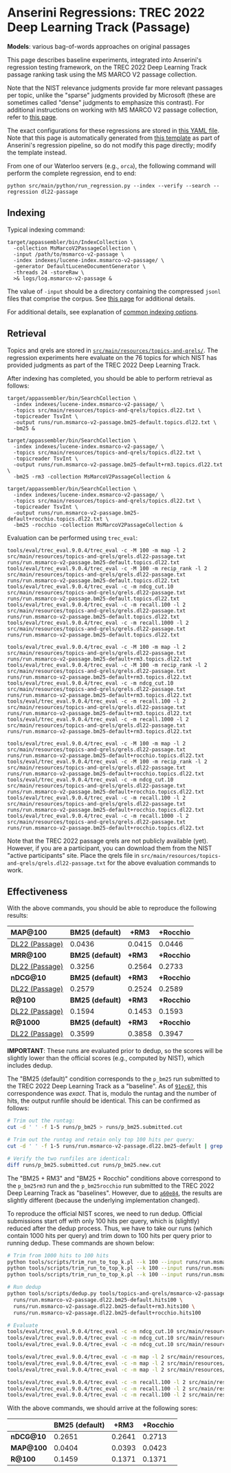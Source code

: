 # Anserini Regressions: TREC 2022 Deep Learning Track (Passage)

**Models**: various bag-of-words approaches on original passages

This page describes baseline experiments, integrated into Anserini's regression testing framework, on the TREC 2022 Deep Learning Track passage ranking task using the MS MARCO V2 passage collection.

Note that the NIST relevance judgments provide far more relevant passages per topic, unlike the "sparse" judgments provided by Microsoft (these are sometimes called "dense" judgments to emphasize this contrast).
For additional instructions on working with MS MARCO V2 passage collection, refer to [this page](experiments-msmarco-v2.md).

The exact configurations for these regressions are stored in [this YAML file](../src/main/resources/regression/dl22-passage.yaml).
Note that this page is automatically generated from [this template](../src/main/resources/docgen/templates/dl22-passage.template) as part of Anserini's regression pipeline, so do not modify this page directly; modify the template instead.

From one of our Waterloo servers (e.g., `orca`), the following command will perform the complete regression, end to end:

```
python src/main/python/run_regression.py --index --verify --search --regression dl22-passage
```

## Indexing

Typical indexing command:

```
target/appassembler/bin/IndexCollection \
  -collection MsMarcoV2PassageCollection \
  -input /path/to/msmarco-v2-passage \
  -index indexes/lucene-index.msmarco-v2-passage/ \
  -generator DefaultLuceneDocumentGenerator \
  -threads 24 -storeRaw \
  >& logs/log.msmarco-v2-passage &
```

The value of `-input` should be a directory containing the compressed `jsonl` files that comprise the corpus.
See [this page](experiments-msmarco-v2.md) for additional details.

For additional details, see explanation of [common indexing options](common-indexing-options.md).

## Retrieval

Topics and qrels are stored in [`src/main/resources/topics-and-qrels/`](../src/main/resources/topics-and-qrels/).
The regression experiments here evaluate on the 76 topics for which NIST has provided judgments as part of the TREC 2022 Deep Learning Track.

<!-- update link once data becomes public
The original data can be found [here](https://trec.nist.gov/data/deep2022.html).
-->

After indexing has completed, you should be able to perform retrieval as follows:

```
target/appassembler/bin/SearchCollection \
  -index indexes/lucene-index.msmarco-v2-passage/ \
  -topics src/main/resources/topics-and-qrels/topics.dl22.txt \
  -topicreader TsvInt \
  -output runs/run.msmarco-v2-passage.bm25-default.topics.dl22.txt \
  -bm25 &

target/appassembler/bin/SearchCollection \
  -index indexes/lucene-index.msmarco-v2-passage/ \
  -topics src/main/resources/topics-and-qrels/topics.dl22.txt \
  -topicreader TsvInt \
  -output runs/run.msmarco-v2-passage.bm25-default+rm3.topics.dl22.txt \
  -bm25 -rm3 -collection MsMarcoV2PassageCollection &

target/appassembler/bin/SearchCollection \
  -index indexes/lucene-index.msmarco-v2-passage/ \
  -topics src/main/resources/topics-and-qrels/topics.dl22.txt \
  -topicreader TsvInt \
  -output runs/run.msmarco-v2-passage.bm25-default+rocchio.topics.dl22.txt \
  -bm25 -rocchio -collection MsMarcoV2PassageCollection &
```

Evaluation can be performed using `trec_eval`:

```
tools/eval/trec_eval.9.0.4/trec_eval -c -M 100 -m map -l 2 src/main/resources/topics-and-qrels/qrels.dl22-passage.txt runs/run.msmarco-v2-passage.bm25-default.topics.dl22.txt
tools/eval/trec_eval.9.0.4/trec_eval -c -M 100 -m recip_rank -l 2 src/main/resources/topics-and-qrels/qrels.dl22-passage.txt runs/run.msmarco-v2-passage.bm25-default.topics.dl22.txt
tools/eval/trec_eval.9.0.4/trec_eval -c -m ndcg_cut.10 src/main/resources/topics-and-qrels/qrels.dl22-passage.txt runs/run.msmarco-v2-passage.bm25-default.topics.dl22.txt
tools/eval/trec_eval.9.0.4/trec_eval -c -m recall.100 -l 2 src/main/resources/topics-and-qrels/qrels.dl22-passage.txt runs/run.msmarco-v2-passage.bm25-default.topics.dl22.txt
tools/eval/trec_eval.9.0.4/trec_eval -c -m recall.1000 -l 2 src/main/resources/topics-and-qrels/qrels.dl22-passage.txt runs/run.msmarco-v2-passage.bm25-default.topics.dl22.txt

tools/eval/trec_eval.9.0.4/trec_eval -c -M 100 -m map -l 2 src/main/resources/topics-and-qrels/qrels.dl22-passage.txt runs/run.msmarco-v2-passage.bm25-default+rm3.topics.dl22.txt
tools/eval/trec_eval.9.0.4/trec_eval -c -M 100 -m recip_rank -l 2 src/main/resources/topics-and-qrels/qrels.dl22-passage.txt runs/run.msmarco-v2-passage.bm25-default+rm3.topics.dl22.txt
tools/eval/trec_eval.9.0.4/trec_eval -c -m ndcg_cut.10 src/main/resources/topics-and-qrels/qrels.dl22-passage.txt runs/run.msmarco-v2-passage.bm25-default+rm3.topics.dl22.txt
tools/eval/trec_eval.9.0.4/trec_eval -c -m recall.100 -l 2 src/main/resources/topics-and-qrels/qrels.dl22-passage.txt runs/run.msmarco-v2-passage.bm25-default+rm3.topics.dl22.txt
tools/eval/trec_eval.9.0.4/trec_eval -c -m recall.1000 -l 2 src/main/resources/topics-and-qrels/qrels.dl22-passage.txt runs/run.msmarco-v2-passage.bm25-default+rm3.topics.dl22.txt

tools/eval/trec_eval.9.0.4/trec_eval -c -M 100 -m map -l 2 src/main/resources/topics-and-qrels/qrels.dl22-passage.txt runs/run.msmarco-v2-passage.bm25-default+rocchio.topics.dl22.txt
tools/eval/trec_eval.9.0.4/trec_eval -c -M 100 -m recip_rank -l 2 src/main/resources/topics-and-qrels/qrels.dl22-passage.txt runs/run.msmarco-v2-passage.bm25-default+rocchio.topics.dl22.txt
tools/eval/trec_eval.9.0.4/trec_eval -c -m ndcg_cut.10 src/main/resources/topics-and-qrels/qrels.dl22-passage.txt runs/run.msmarco-v2-passage.bm25-default+rocchio.topics.dl22.txt
tools/eval/trec_eval.9.0.4/trec_eval -c -m recall.100 -l 2 src/main/resources/topics-and-qrels/qrels.dl22-passage.txt runs/run.msmarco-v2-passage.bm25-default+rocchio.topics.dl22.txt
tools/eval/trec_eval.9.0.4/trec_eval -c -m recall.1000 -l 2 src/main/resources/topics-and-qrels/qrels.dl22-passage.txt runs/run.msmarco-v2-passage.bm25-default+rocchio.topics.dl22.txt
```

Note that the TREC 2022 passage qrels are not publicly available (yet).
However, if you are a participant, you can download them from the NIST "active participants" site.
Place the qrels file in `src/main/resources/topics-and-qrels/qrels.dl22-passage.txt` for the above evaluation commands to work.

## Effectiveness

With the above commands, you should be able to reproduce the following results:

| **MAP@100**                                                                                                  | **BM25 (default)**| **+RM3**  | **+Rocchio**|
|:-------------------------------------------------------------------------------------------------------------|-----------|-----------|-----------|
| [DL22 (Passage)](https://microsoft.github.io/msmarco/TREC-Deep-Learning)                                     | 0.0436    | 0.0415    | 0.0446    |
| **MRR@100**                                                                                                  | **BM25 (default)**| **+RM3**  | **+Rocchio**|
| [DL22 (Passage)](https://microsoft.github.io/msmarco/TREC-Deep-Learning)                                     | 0.3256    | 0.2564    | 0.2733    |
| **nDCG@10**                                                                                                  | **BM25 (default)**| **+RM3**  | **+Rocchio**|
| [DL22 (Passage)](https://microsoft.github.io/msmarco/TREC-Deep-Learning)                                     | 0.2579    | 0.2524    | 0.2589    |
| **R@100**                                                                                                    | **BM25 (default)**| **+RM3**  | **+Rocchio**|
| [DL22 (Passage)](https://microsoft.github.io/msmarco/TREC-Deep-Learning)                                     | 0.1594    | 0.1453    | 0.1593    |
| **R@1000**                                                                                                   | **BM25 (default)**| **+RM3**  | **+Rocchio**|
| [DL22 (Passage)](https://microsoft.github.io/msmarco/TREC-Deep-Learning)                                     | 0.3599    | 0.3858    | 0.3947    |

**IMPORTANT**: These runs are evaluated prior to dedup, so the scores will be slightly lower than the official scores (e.g., computed by NIST), which includes dedup.

The "BM25 (default)" condition corresponds to the `p_bm25` run submitted to the TREC 2022 Deep Learning Track as a "baseline".
As of [`91ec67`](https://github.com/castorini/anserini/commit/91ec6749bfef206e210bcc1df8cd4060e7d7aaff), this correspondence was _exact_.
That is, modulo the runtag and the number of hits, the output runfile should be identical.
This can be confirmed as follows:

```bash
# Trim out the runtag:
cut -d ' ' -f 1-5 runs/p_bm25 > runs/p_bm25.submitted.cut

# Trim out the runtag and retain only top 100 hits per query:
cut -d ' ' -f 1-5 runs/run.msmarco-v2-passage.dl22.bm25-default | grep -E '^[^ ]+ Q0 [^ ]+ (\d|\d\d|100) ' > runs/p_bm25.new.cut

# Verify the two runfiles are identical:
diff runs/p_bm25.submitted.cut runs/p_bm25.new.cut
```

The "BM25 + RM3" and "BM25 + Rocchio" conditions above correspond to the `p_bm25rm3` run and the `p_bm25rocchio` run submitted to the TREC 2022 Deep Learning Track as "baselines".
However, due to [`a60e84`](https://github.com/castorini/anserini/commit/a60e842e9b47eca0ad5266659081fe1180c96b7f), the results are slightly different (because the underlying implementation changed).

To reproduce the official NIST scores, we need to run dedup.
Official submissions start off with only 100 hits per query, which is (slightly) reduced after the dedup process.
Thus, we have to take our runs (which contain 1000 hits per query) and trim down to 100 hits per query prior to running dedup.
These commands are shown below:

```bash
# Trim from 1000 hits to 100 hits
python tools/scripts/trim_run_to_top_k.pl --k 100 --input runs/run.msmarco-v2-passage.dl22.bm25-default --output runs/run.msmarco-v2-passage.dl22.bm25-default.hits100
python tools/scripts/trim_run_to_top_k.pl --k 100 --input runs/run.msmarco-v2-passage.dl22.bm25-default+rm3 --output runs/run.msmarco-v2-passage.dl22.bm25-default+rm3.hits100
python tools/scripts/trim_run_to_top_k.pl --k 100 --input runs/run.msmarco-v2-passage.dl22.bm25-default+rocchio --output runs/run.msmarco-v2-passage.dl22.bm25-default+rocchio.hits100

# Run dedup
python tools/scripts/dedup.py tools/topics-and-qrels/msmarco-v2-passage-neardupes.txt.gz \
  runs/run.msmarco-v2-passage.dl22.bm25-default.hits100 \
  runs/run.msmarco-v2-passage.dl22.bm25-default+rm3.hits100 \
  runs/run.msmarco-v2-passage.dl22.bm25-default+rocchio.hits100

# Evaluate
tools/eval/trec_eval.9.0.4/trec_eval -c -m ndcg_cut.10 src/main/resources/topics-and-qrels/qrels.dl22-passage.txt runs/run.msmarco-v2-passage.dl22.bm25-default.hits100.dedup
tools/eval/trec_eval.9.0.4/trec_eval -c -m ndcg_cut.10 src/main/resources/topics-and-qrels/qrels.dl22-passage.txt runs/run.msmarco-v2-passage.dl22.bm25-default+rm3.hits100.dedup
tools/eval/trec_eval.9.0.4/trec_eval -c -m ndcg_cut.10 src/main/resources/topics-and-qrels/qrels.dl22-passage.txt runs/run.msmarco-v2-passage.dl22.bm25-default+rocchio.hits100.dedup

tools/eval/trec_eval.9.0.4/trec_eval -c -m map -l 2 src/main/resources/topics-and-qrels/qrels.dl22-passage.txt runs/run.msmarco-v2-passage.dl22.bm25-default.hits100.dedup
tools/eval/trec_eval.9.0.4/trec_eval -c -m map -l 2 src/main/resources/topics-and-qrels/qrels.dl22-passage.txt runs/run.msmarco-v2-passage.dl22.bm25-default+rm3.hits100.dedup
tools/eval/trec_eval.9.0.4/trec_eval -c -m map -l 2 src/main/resources/topics-and-qrels/qrels.dl22-passage.txt runs/run.msmarco-v2-passage.dl22.bm25-default+rocchio.hits100.dedup

tools/eval/trec_eval.9.0.4/trec_eval -c -m recall.100 -l 2 src/main/resources/topics-and-qrels/qrels.dl22-passage.txt runs/run.msmarco-v2-passage.dl22.bm25-default.hits100.dedup
tools/eval/trec_eval.9.0.4/trec_eval -c -m recall.100 -l 2 src/main/resources/topics-and-qrels/qrels.dl22-passage.txt runs/run.msmarco-v2-passage.dl22.bm25-default+rm3.hits100.dedup
tools/eval/trec_eval.9.0.4/trec_eval -c -m recall.100 -l 2 src/main/resources/topics-and-qrels/qrels.dl22-passage.txt runs/run.msmarco-v2-passage.dl22.bm25-default+rocchio.hits100.dedup
```

With the above commands, we should arrive at the following sores:

|              | **BM25 (default)** | **+RM3**  | **+Rocchio**|
|:-------------|--------------------|-----------|-------------|
| **nDCG@10**  | 0.2651             | 0.2641    | 0.2713      |
| **MAP@100**  | 0.0404             | 0.0393    | 0.0423      |
| **R@100**    | 0.1459             | 0.1371    | 0.1371      |
